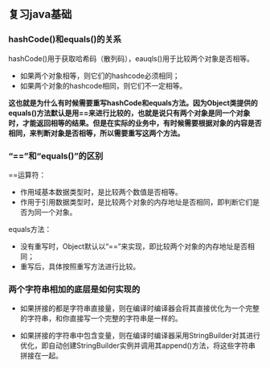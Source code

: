 ## 复习java基础

### hashCode()和equals()的关系

hashCode()用于获取哈希码（散列码），eauqls()用于比较两个对象是否相等。

- 如果两个对象相等，则它们的hashcode必须相同；
- 如果两个对象的hashcode相同，则它们不一定相等。

**这也就是为什么有时候需要重写hashCode和equals方法。因为Object类提供的equals()方法默认是用==来进行比较的，也就是说只有两个对象是同一个对象时，才能返回相等的结果。但是在实际的业务中，有时候需要根据对象的内容是否相同，来判断对象是否相等，所以需要重写这两个方法。**

### “==”和“equals()”的区别

==运算符：

- 作用域基本数据类型时，是比较两个数值是否相等。
- 作用于引用数据类型时，是比较两个对象的内存地址是否相同，即判断它们是否为同一个对象。

equals方法：

- 没有重写时，Object默认以“==”来实现，即比较两个对象的内存地址是否相同；
- 重写后，具体按照重写方法进行比较。



### 两个字符串相加的底层是如何实现的

- 如果拼接的都是字符串直接量，则在编译时编译器会将其直接优化为一个完整的字符串，和你直接写一个完整的字符串是一样的。

- 如果拼接的字符串中包含变量，则在编译时编译器采用StringBuilder对其进行优化，即自动创建StringBuilder实例并调用其append()方法，将这些字符串拼接在一起。